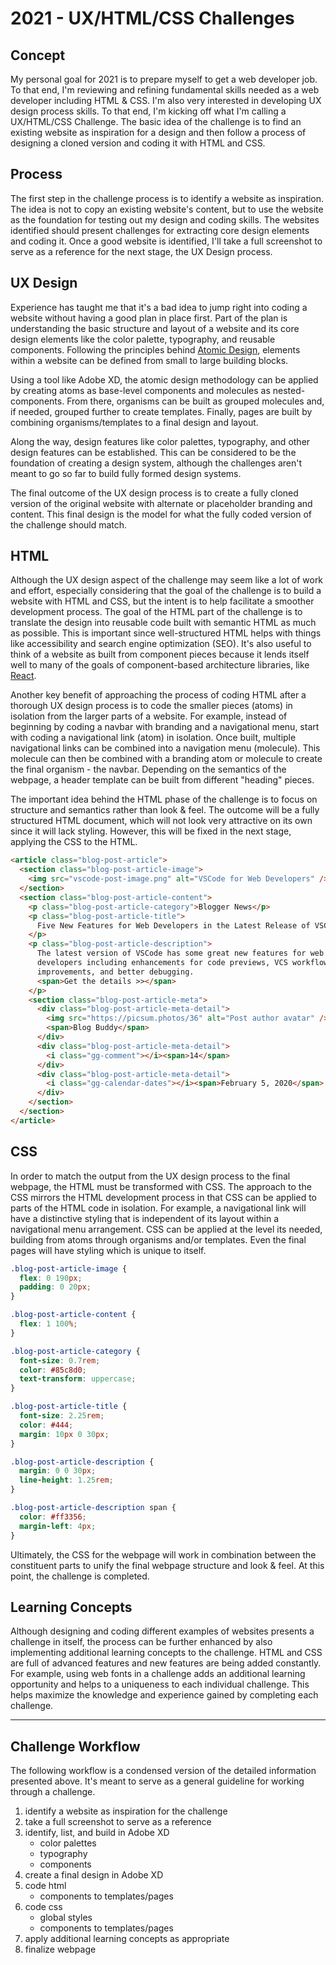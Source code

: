 # 2021 - UX/HTML/CSS Challenges

## Concept

My personal goal for 2021 is to prepare myself to get a web developer job. To that end, I'm reviewing and refining fundamental skills needed as a web developer including HTML & CSS. I'm also very interested in developing UX design process skills. To that end, I'm kicking off what I'm calling a UX/HTML/CSS Challenge. The basic idea of the challenge is to find an existing website as inspiration for a design and then follow a process of designing a cloned version and coding it with HTML and CSS.

## Process

The first step in the challenge process is to identify a website as inspiration. The idea is not to copy an existing website's content, but to use the website as the foundation for testing out my design and coding skills. The websites identified should present challenges for extracting core design elements and coding it. Once a good website is identified, I'll take a full screenshot to serve as a reference for the next stage, the UX Design process.

## UX Design

Experience has taught me that it's a bad idea to jump right into coding a website without having a good plan in place first. Part of the plan is understanding the basic structure and layout of a website and its core design elements like the color palette, typography, and reusable components. Following the principles behind [Atomic Design](https://xd.adobe.com/ideas/process/ui-design/atomic-design-principles-methodology-101), elements within a website can be defined from small to large building blocks.

Using a tool like Adobe XD, the atomic design methodology can be applied by creating atoms as base-level components and molecules as nested-components. From there, organisms can be built as grouped molecules and, if needed, grouped further to create templates. Finally, pages are built by combining organisms/templates to a final design and layout.

Along the way, design features like color palettes, typography, and other design features can be established. This can be considered to be the foundation of creating a design system, although the challenges aren't meant to go so far to build fully formed design systems.

The final outcome of the UX design process is to create a fully cloned version of the original website with alternate or placeholder branding and content. This final design is the model for what the fully coded version of the challenge should match.

## HTML

Although the UX design aspect of the challenge may seem like a lot of work and effort, especially considering that the goal of the challenge is to build a website with HTML and CSS, but the intent is to help facilitate a smoother development process. The goal of the HTML part of the challenge is to translate the design into reusable code built with semantic HTML as much as possible. This is important since well-structured HTML helps with things like accessibility and search engine optimization (SEO). It's also useful to think of a website as built from component pieces because it lends itself well to many of the goals of component-based architecture libraries, like [React](https://reactjs.org/docs/design-principles.html).

Another key benefit of approaching the process of coding HTML after a thorough UX design process is to code the smaller pieces (atoms) in isolation from the larger parts of a website. For example, instead of beginning by coding a navbar with branding and a navigational menu, start with coding a navigational link (atom) in isolation. Once built, multiple navigational links can be combined into a navigation menu (molecule). This molecule can then be combined with a branding atom or molecule to create the final organism - the navbar. Depending on the semantics of the webpage, a header template can be built from different "heading" pieces.

The important idea behind the HTML phase of the challenge is to focus on structure and semantics rather than look & feel. The outcome will be a fully structured HTML document, which will not look very attractive on its own since it will lack styling. However, this will be fixed in the next stage, applying the CSS to the HTML.

```html
<article class="blog-post-article">
  <section class="blog-post-article-image">
    <img src="vscode-post-image.png" alt="VSCode for Web Developers" />
  </section>
  <section class="blog-post-article-content">
    <p class="blog-post-article-category">Blogger News</p>
    <p class="blog-post-article-title">
      Five New Features for Web Developers in the Latest Release of VSCode
    </p>
    <p class="blog-post-article-description">
      The latest version of VSCode has some great new features for web
      developers including enhancements for code previews, VCS workflow
      improvements, and better debugging.
      <span>Get the details >></span>
    </p>
    <section class="blog-post-article-meta">
      <div class="blog-post-article-meta-detail">
        <img src="https://picsum.photos/36" alt="Post author avatar" />
        <span>Blog Buddy</span>
      </div>
      <div class="blog-post-article-meta-detail">
        <i class="gg-comment"></i><span>14</span>
      </div>
      <div class="blog-post-article-meta-detail">
        <i class="gg-calendar-dates"></i><span>February 5, 2020</span>
      </div>
    </section>
  </section>
</article>
```

## CSS

In order to match the output from the UX design process to the final webpage, the HTML must be transformed with CSS. The approach to the CSS mirrors the HTML development process in that CSS can be applied to parts of the HTML code in isolation. For example, a navigational link will have a distinctive styling that is independent of its layout within a navigational menu arrangement. CSS can be applied at the level its needed, building from atoms through organisms and/or templates. Even the final pages will have styling which is unique to itself.

```css
.blog-post-article-image {
  flex: 0 190px;
  padding: 0 20px;
}

.blog-post-article-content {
  flex: 1 100%;
}

.blog-post-article-category {
  font-size: 0.7rem;
  color: #85c8d0;
  text-transform: uppercase;
}

.blog-post-article-title {
  font-size: 2.25rem;
  color: #444;
  margin: 10px 0 30px;
}

.blog-post-article-description {
  margin: 0 0 30px;
  line-height: 1.25rem;
}

.blog-post-article-description span {
  color: #ff3356;
  margin-left: 4px;
}
```

Ultimately, the CSS for the webpage will work in combination between the constituent parts to unify the final webpage structure and look & feel. At this point, the challenge is completed.

## Learning Concepts

Although designing and coding different examples of websites presents a challenge in itself, the process can be further enhanced by also implementing additional learning concepts to the challenge. HTML and CSS are full of advanced features and new features are being added constantly. For example, using web fonts in a challenge adds an additional learning opportunity and helps to a uniqueness to each individual challenge. This helps maximize the knowledge and experience gained by completing each challenge.

---

## Challenge Workflow

The following workflow is a condensed version of the detailed information presented above. It's meant to serve as a general guideline for working through a challenge.

1. identify a website as inspiration for the challenge
1. take a full screenshot to serve as a reference
1. identify, list, and build in Adobe XD
   - color palettes
   - typography
   - components
1. create a final design in Adobe XD
1. code html
   - components to templates/pages
1. code css
   - global styles
   - components to templates/pages
1. apply additional learning concepts as appropriate
1. finalize webpage
